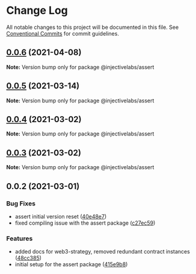 # Change Log

All notable changes to this project will be documented in this file.
See [Conventional Commits](https://conventionalcommits.org) for commit guidelines.

## [0.0.6](https://github.com/InjectiveLabs/injective-ts/compare/@injectivelabs/assert@0.0.5...@injectivelabs/assert@0.0.6) (2021-04-08)

**Note:** Version bump only for package @injectivelabs/assert

## [0.0.5](https://github.com/InjectiveLabs/injective-ts/compare/@injectivelabs/assert@0.0.4...@injectivelabs/assert@0.0.5) (2021-03-14)

**Note:** Version bump only for package @injectivelabs/assert

## [0.0.4](https://github.com/InjectiveLabs/injective-ts/compare/@injectivelabs/assert@0.0.3...@injectivelabs/assert@0.0.4) (2021-03-02)

**Note:** Version bump only for package @injectivelabs/assert

## [0.0.3](https://github.com/InjectiveLabs/injective-ts/compare/@injectivelabs/assert@0.0.2...@injectivelabs/assert@0.0.3) (2021-03-02)

**Note:** Version bump only for package @injectivelabs/assert

## 0.0.2 (2021-03-01)

### Bug Fixes

* assert initial version reset ([40e48e7](https://github.com/InjectiveLabs/injective-ts/commit/40e48e7719fa1f4ebd036b4910b5769efc3a3b48))
* fixed compiling issue with the assert package ([c27ec59](https://github.com/InjectiveLabs/injective-ts/commit/c27ec59f862a7b6de61593309f446a148b2f8c52))

### Features

* added docs for web3-strategy, removed redundant contract instances ([48cc385](https://github.com/InjectiveLabs/injective-ts/commit/48cc38543a20d4177af8369d8faf767f81b89e77))
* initial setup for the assert package ([415e9b8](https://github.com/InjectiveLabs/injective-ts/commit/415e9b886e9054bb9bbf2a68f566e243d52a919a))
